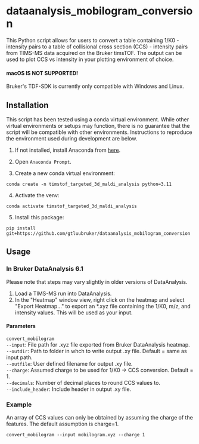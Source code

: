 # dataanalysis_mobilogram_conversion

This Python script allows for users to convert a table containing 1/K0 - intensity pairs to a table of collisional cross 
section (CCS) - intensity pairs from TIMS-MS data acquired on the Bruker timsTOF. The output can be used to plot CCS vs 
intensity in your plotting environment of choice.

#### macOS IS NOT SUPPORTED!

Bruker's TDF-SDK is currently only compatible with Windows and Linux.

## Installation

This script has been tested using a conda virtual environment. While other virtual environments or setups may function, 
there is no guarantee that the script will be compatible with other environments. Instructions to reproduce the 
environment used during development are below.

1. If not installed, install Anaconda from [here](https://www.anaconda.com/download).

2. Open `Anaconda Prompt`.

3. Create a new conda virtual environment:
```
conda create -n timstof_targeted_3d_maldi_analysis python=3.11
```

4. Activate the venv:
```
conda activate timstof_targeted_3d_maldi_analysis
```

5. Install this package:
```
pip install git+https://github.com/gtluubruker/dataanalysis_mobilogram_conversion
```

## Usage

### In Bruker DataAnalysis 6.1

Please note that steps may vary slightly in older versions of DataAnalysis.

1. Load a TIMS-MS run into DataAnalysis.
2. In the "Heatmap" window view, right click on the heatmap and select "Export Heatmap..." to export an *.xyz file 
containing the 1/K0, m/z, and intensity values. This will be used as your input.

#### Parameters

`convert_mobilogram`<br>
`--input`: File path for .xyz file exported from Bruker DataAnalysis heatmap.<br>
`--outdir`: Path to folder in whch to write output .xy file. Default = same as input path.<br>
`--outfile`: User defined filename for output .xy file.<br>
`--charge`: Assumed charge to be used for 1/K0 -> CCS conversion. Default = 1.<br>
`--decimals`: Number of decimal places to round CCS values to.<br>
`--include_header`: Include header in output .xy file.<br>

### Example

An array of CCS values can only be obtained by assuming the charge of the features. The default assumption is charge=1.

```
convert_mobilogram --input mobilogram.xyz --charge 1
```
